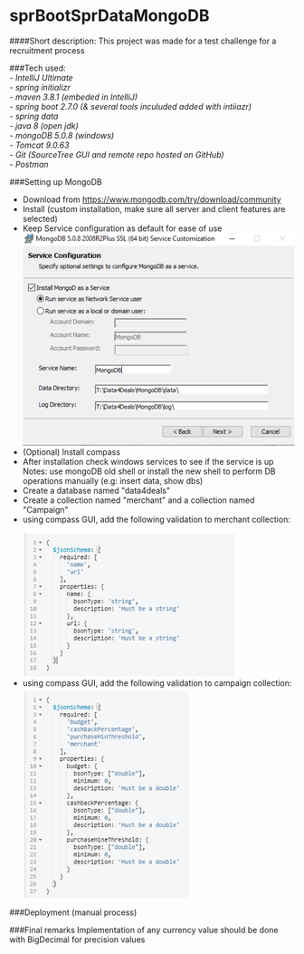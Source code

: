 # sprBootSprDataMongoDB
####Short description: This project was made for a test challenge for a recruitment process

###Tech used:<br/>
  *- IntelliJ Ultimate*<br/>
  *- spring initializr*<br/>
  *- maven 3.8.1 (embeded in IntelliJ)*<br/>
  *- spring boot 2.7.0 (& several tools inculuded added with intiiazr)*<br/>
  *- spring data*<br/>
  *- java 8 (open jdk)*<br/>
  *- mongoDB 5.0.8 (windows)*<br/>
  *- Tomcat 9.0.63*<br/>
  *- Git (SourceTree GUI and remote repo hosted on GitHub)*<br/>
  *- Postman*

  

###Setting up MongoDB
  - Download from https://www.mongodb.com/try/download/community
  - Install (custom installation, make sure all server and client features are selected)
  - Keep Service configuration as default for ease of use
    ![img.png](img.png)
  - (Optional) Install compass
  - After installation check windows services to see if the service is up
<br/>Notes: use mongoDB old shell or install the new shell to perform DB operations manually (e.g: insert data, show dbs)
  - Create a database named "data4deals"
  - Create a collection named "merchant" and a collection named "Campaign"
  - using compass GUI, add the following validation to merchant collection:
    ![img_1.png](img_1.png)
  - using compass GUI, add the following validation to campaign collection:
    ![img_2.png](img_2.png)

###Deployment (manual process)


###Final remarks
Implementation of any currency value should be done with BigDecimal for precision values

